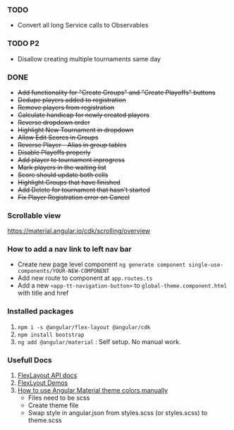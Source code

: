 ### TODO

- Convert all long Service calls to Observables

### TODO P2

- Disallow creating multiple tournaments same day

### DONE

- ~~Add functionality for "Create Groups" and "Create Playoffs" buttons~~
- ~~Dedupe players added to registration~~
- ~~Remove players from registration~~
- ~~Calculate handicap for newly created players~~
- ~~Reverse dropdown order~~
- ~~Highlight New Tournament in dropdown~~
- ~~Allow Edit Scores in Groups~~
- ~~Reverse Player - Alias in group tables~~
- ~~Disable Playoffs properly~~
- ~~Add player to tournament inprogress~~
- ~~Mark players in the waiting list~~
- ~~Score should update both cells~~
- ~~Highlight Groups that have finished~~
- ~~Add Delete for tournament that hasn't started~~
- ~~Fix Player Registration error on Cancel~~

### Scrollable view

https://material.angular.io/cdk/scrolling/overview

### How to add a nav link to left nav bar

- Create new page level component `ng generate component single-use-components/YOUR-NEW-COMPONENT`
- Add new route to component at `app.routes.ts`
- Add a new `<app-tt-navigation-button>` to `global-theme.component.html` with title and href

### Installed packages

1. `npm i -s @angular/flex-layout @angular/cdk`
2. `npm install bootstrap`
3. `ng add @angular/material` : Self setup. No manual work.

### Usefull Docs

1. [FlexLayout API docs][1]
2. [FlexLyout Demos][2]
3. [How to use Angular Material theme colors manually][3]
   - Files need to be scss
   - Create theme file
   - Swap style in angular.json from styles.scss (or styles.scss) to theme.scss

[1]: https://github.com/angular/flex-layout/wiki/Declarative-API-Overview
[2]: https://tburleson-layouts-demos.firebaseapp.com/#/docs
[3]: https://stackoverflow.com/a/46760925/4379762
